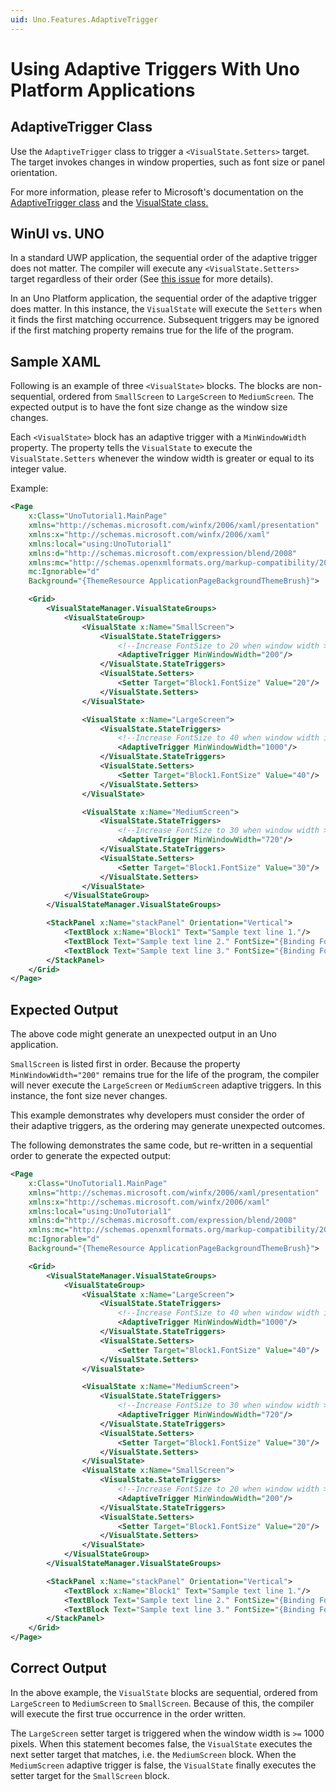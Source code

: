 ```yaml
---
uid: Uno.Features.AdaptiveTrigger
---
```


# Using Adaptive Triggers With Uno Platform Applications

## AdaptiveTrigger Class

Use the `AdaptiveTrigger` class to trigger a `<VisualState.Setters>` target. The target invokes changes in window properties, such as font size or panel orientation. 

For more information, please refer to Microsoft's documentation on the [AdaptiveTrigger class](https://learn.microsoft.com/en-us/uwp/api/windows.ui.xaml.adaptivetrigger?view=winrt-22621) and the [VisualState class.](https://learn.microsoft.com/en-us/uwp/api/windows.ui.xaml.visualstate?view=winrt-22621)

## WinUI vs. UNO

In a standard UWP application, the sequential order of the adaptive trigger does not matter. The compiler will execute any `<VisualState.Setters>` target regardless of their order (See [this issue](https://github.com/unoplatform/uno/issues/2662) for more details). 

In an Uno Platform application, the sequential order of the adaptive trigger does matter. In this instance, the `VisualState` will execute the `Setters` when it finds the first matching occurrence. Subsequent triggers may be ignored if the first matching property remains true for the life of the program.

## Sample XAML

Following is an example of three `<VisualState>` blocks. The blocks are non-sequential, ordered from `SmallScreen` to `LargeScreen` to `MediumScreen`. The expected output is to have the font size change as the window size changes.

Each `<VisualState>` block has an adaptive trigger with a `MinWindowWidth` property. The property tells the `VisualState` to execute the `VisualState.Setters` whenever the window width is greater or equal to its integer value. 

Example:


```xml
<Page
    x:Class="UnoTutorial1.MainPage"
    xmlns="http://schemas.microsoft.com/winfx/2006/xaml/presentation"
    xmlns:x="http://schemas.microsoft.com/winfx/2006/xaml"
    xmlns:local="using:UnoTutorial1"
    xmlns:d="http://schemas.microsoft.com/expression/blend/2008"
    xmlns:mc="http://schemas.openxmlformats.org/markup-compatibility/2006"
    mc:Ignorable="d"    
    Background="{ThemeResource ApplicationPageBackgroundThemeBrush}">

    <Grid>
        <VisualStateManager.VisualStateGroups>
            <VisualStateGroup>
                <VisualState x:Name="SmallScreen">
                    <VisualState.StateTriggers>
                        <!--Increase FontSize to 20 when window width >=200 effective pixels.-->
                        <AdaptiveTrigger MinWindowWidth="200"/>
                    </VisualState.StateTriggers>
                    <VisualState.Setters>
                        <Setter Target="Block1.FontSize" Value="20"/>
                    </VisualState.Setters>
                </VisualState>

                <VisualState x:Name="LargeScreen">
                    <VisualState.StateTriggers>
                        <!--Increase FontSize to 40 when window width is >=1000 effective pixels.-->
                        <AdaptiveTrigger MinWindowWidth="1000"/>
                    </VisualState.StateTriggers>
                    <VisualState.Setters>
                        <Setter Target="Block1.FontSize" Value="40"/>
                    </VisualState.Setters>
                </VisualState>

                <VisualState x:Name="MediumScreen">
                    <VisualState.StateTriggers>
                        <!--Increase FontSize to 30 when window width >=720 effective pixels.-->
                        <AdaptiveTrigger MinWindowWidth="720"/>
                    </VisualState.StateTriggers>
                    <VisualState.Setters>
                        <Setter Target="Block1.FontSize" Value="30"/>
                    </VisualState.Setters>
                </VisualState>
            </VisualStateGroup>
        </VisualStateManager.VisualStateGroups>

        <StackPanel x:Name="stackPanel" Orientation="Vertical">
            <TextBlock x:Name="Block1" Text="Sample text line 1."/>
            <TextBlock Text="Sample text line 2." FontSize="{Binding FontSize, ElementName=Block1, Mode=TwoWay}"/>
            <TextBlock Text="Sample text line 3." FontSize="{Binding FontSize, ElementName=Block1, Mode=TwoWay}"/>
        </StackPanel>
    </Grid>
</Page>
```

## Expected Output

The above code might generate an unexpected output in an Uno application.

`SmallScreen` is listed first in order. Because the property `MinWindowWidth="200"` remains true for the life of the program, the compiler will never execute the `LargeScreen` or `MediumScreen` adaptive triggers. In this instance, the font size never changes.

This example demonstrates why developers must consider the order of their adaptive triggers, as the ordering may generate unexpected outcomes.

The following demonstrates the same code, but re-written in a sequential order to generate the expected output:


```xml
<Page
    x:Class="UnoTutorial1.MainPage"
    xmlns="http://schemas.microsoft.com/winfx/2006/xaml/presentation"
    xmlns:x="http://schemas.microsoft.com/winfx/2006/xaml"
    xmlns:local="using:UnoTutorial1"
    xmlns:d="http://schemas.microsoft.com/expression/blend/2008"
    xmlns:mc="http://schemas.openxmlformats.org/markup-compatibility/2006"
    mc:Ignorable="d"    
    Background="{ThemeResource ApplicationPageBackgroundThemeBrush}">

    <Grid>
        <VisualStateManager.VisualStateGroups>
            <VisualStateGroup>
                <VisualState x:Name="LargeScreen">
                    <VisualState.StateTriggers>
                        <!--Increase FontSize to 40 when window width is >=1000 effective pixels.-->
                        <AdaptiveTrigger MinWindowWidth="1000"/>
                    </VisualState.StateTriggers>
                    <VisualState.Setters>
                        <Setter Target="Block1.FontSize" Value="40"/>
                    </VisualState.Setters>
                </VisualState>

                <VisualState x:Name="MediumScreen">
                    <VisualState.StateTriggers>
                        <!--Increase FontSize to 30 when window width >=720 effective pixels.-->
                        <AdaptiveTrigger MinWindowWidth="720"/>
                    </VisualState.StateTriggers>
                    <VisualState.Setters>
                        <Setter Target="Block1.FontSize" Value="30"/>
                    </VisualState.Setters>
                </VisualState>
                <VisualState x:Name="SmallScreen">
                    <VisualState.StateTriggers>
                        <!--Increase FontSize to 20 when window width >=200 effective pixels.-->
                        <AdaptiveTrigger MinWindowWidth="200"/>
                    </VisualState.StateTriggers>
                    <VisualState.Setters>
                        <Setter Target="Block1.FontSize" Value="20"/>
                    </VisualState.Setters>
                </VisualState>
            </VisualStateGroup>
        </VisualStateManager.VisualStateGroups>

        <StackPanel x:Name="stackPanel" Orientation="Vertical">
            <TextBlock x:Name="Block1" Text="Sample text line 1."/>
            <TextBlock Text="Sample text line 2." FontSize="{Binding FontSize, ElementName=Block1, Mode=TwoWay}"/>
            <TextBlock Text="Sample text line 3." FontSize="{Binding FontSize, ElementName=Block1, Mode=TwoWay}"/>
        </StackPanel>
    </Grid>
</Page>

```
## Correct Output

In the above example, the `VisualState` blocks are sequential, ordered from `LargeScreen` to `MediumScreen` to `SmallScreen`. Because of this, the compiler will execute the first true occurrence in the order written. 

The `LargeScreen` setter target is triggered when the window width is `>=` 1000 pixels. When this statement becomes false, the `VisualState` executes the next setter target that matches, i.e. the `MediumScreen` block. When the `MediumScreen` adaptive trigger is false, the `VisualState` finally executes the setter target for the `SmallScreen` block.
